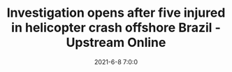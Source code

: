---
"title": "Investigation opens after five injured in helicopter crash offshore Brazil - Upstream Online"
"date": "2021-6-8 7:0:0"
"feed_name": "GOOGLENEWS"
"feed_website": "https://news.google.com/search?q=drilling%2Bincident&hl=en-US&gl=US&ceid=US:en"
"feed_rss": "https://news.google.com/rss/search?q=drilling%2Bincident&hl=en-US&gl=US&ceid=US:en"
"link": "https://www.upstreamonline.com/safety/investigation-opens-after-five-injured-in-helicopter-crash-offshore-brazil/2-1-1022110"
"file": "_posts/2021-1-1-344ff076b73a3a62a85fe481f6d844f14ae57c07.md"
"accident": "1"
"drilling": "0"
---